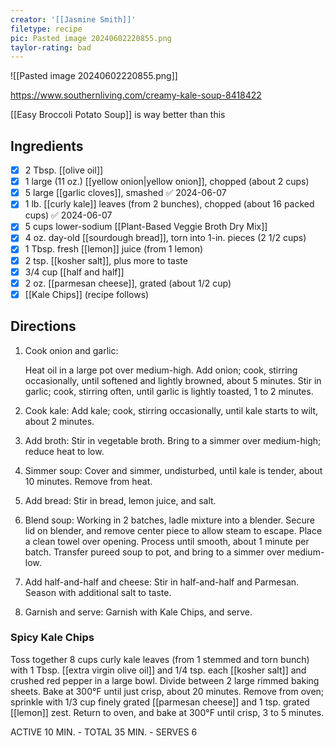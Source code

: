 ```yaml
---
creator: '[[Jasmine Smith]]'
filetype: recipe
pic: Pasted image 20240602220855.png
taylor-rating: bad
---
```













![[Pasted image 20240602220855.png]]


https://www.southernliving.com/creamy-kale-soup-8418422


[[Easy Broccoli Potato Soup]] is way better than this

## Ingredients

- [x] 2 Tbsp. [[olive oil]]
- [x] 1 large (11 oz.) [[yellow onion|yellow onion]], chopped (about 2 cups)
- [x] 5 large [[garlic cloves]], smashed ✅ 2024-06-07
- [x] 1 lb. [[curly kale]] leaves (from 2 bunches), chopped (about 16 packed cups) ✅ 2024-06-07
- [x] 5 cups lower-sodium [[Plant-Based Veggie Broth Dry Mix]]
- [x] 4 oz. day-old [[sourdough bread]], torn into 1-in. pieces (2 1/2 cups)
- [x] 1 Tbsp. fresh [[lemon]] juice (from 1 lemon)
- [x] 2 tsp. [[kosher salt]], plus more to taste
- [x] 3/4 cup [[half and half]]
- [x] 2 oz. [[parmesan cheese]], grated (about 1/2 cup)
- [x] [[Kale Chips]] (recipe follows)

## Directions

1. Cook onion and garlic: 
   
   Heat oil in a large pot over medium-high. Add onion; cook, stirring occasionally, until softened and lightly browned, about 5 minutes. Stir in garlic; cook, stirring often, until garlic is lightly toasted, 1 to 2 minutes.

2. Cook kale: Add kale; cook, stirring occasionally, until kale starts to wilt, about 2 minutes.

3. Add broth: Stir in vegetable broth. Bring to a simmer over medium-high; reduce heat to low.

4. Simmer soup: Cover and simmer, undisturbed, until kale is tender, about 10 minutes. Remove from heat.

5. Add bread: Stir in bread, lemon juice, and salt.

6. Blend soup: Working in 2 batches, ladle mixture into a blender. Secure lid on blender, and remove center piece to allow steam to escape. Place a clean towel over opening. Process until smooth, about 1 minute per batch. Transfer pureed soup to pot, and bring to a simmer over medium-low.

7. Add half-and-half and cheese: Stir in half-and-half and Parmesan. Season with additional salt to taste.

8. Garnish and serve: Garnish with Kale Chips, and serve.

### Spicy Kale Chips

Toss together 8 cups curly kale leaves (from 1 stemmed and torn bunch) with 1 Tbsp. [[extra virgin olive oil]] and 1/4 tsp. each [[kosher salt]] and crushed red pepper in a large bowl. Divide between 2 large rimmed baking sheets. Bake at 300°F until just crisp, about 20 minutes. Remove from oven; sprinkle with 1/3 cup finely grated [[parmesan cheese]] and 1 tsp. grated [[lemon]] zest. Return to oven, and bake at 300°F until crisp, 3 to 5 minutes.

ACTIVE 10 MIN. - TOTAL 35 MIN. - SERVES 6
